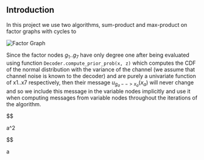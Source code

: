 

<script type="text/javascript" src="https://www.draw.io/js/embed-static.min.js"></script>


## Introduction

In this project we use two algorithms, sum-product and max-product on factor graphs with cycles to

![Factor Graph](images/factor-graph-hamming-code.svg)

Since the factor nodes $g_1..g_7$ have only degree one after being evaluated using function `Decoder.compute_prior_prob(x, z)` which computes the CDF of the normal distribution with the variance of the channel (we assume that channel noise is known to the decoder) and are purely a univariate function of x1..x7 respectively, then their message $u_{g_a-->x_a}(x_a)$ will never change and so we include this message in the variable nodes implicitly and use it when computing messages from variable nodes throughout the iterations of the algorithm.

$$

a^2

$$


a
